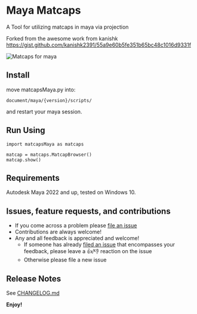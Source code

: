 # Maya Matcaps

A Tool for utilizing matcaps in maya via projection

Forked from the awesome work from kanishk
https://gist.github.com/kanishk2391/55a9e60b5fe351b65bc48c1016d9331f

![Matcaps for maya](./images/main.png "Matcaps for maya")


## Install

move matcapsMaya.py into: 
```
document/maya/{version}/scripts/
```
and restart your maya session.


## Run Using

```
import matcapsMaya as matcaps

matcap = matcaps.MatcapBrowser()
matcap.show()
```


## Requirements

Autodesk Maya 2022 and up, tested on Windows 10.

## Issues, feature requests, and contributions

* If you come across a problem please [file an issue](https://github.com/artbycrunk/maya-matcaps)
* Contributions are always welcome!
* Any and all feedback is appreciated and welcome!
  - If someone has already [filed an issue](https://github.com/artbycrunk/maya-matcaps) that encompasses your feedback, please leave a 👍/👎 reaction on the issue
  - Otherwise please file a new issue

## Release Notes

See [CHANGELOG.md](./CHANGELOG.md)

**Enjoy!**
